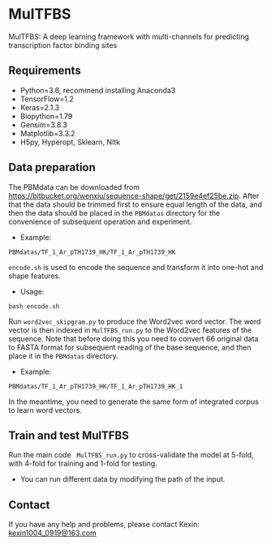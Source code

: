 # MulTFBS
MulTFBS: A deep learning framework with multi-channels for predicting transcription factor binding sites
## Requirements
 * Python=3.6, recommend installing Anaconda3
 * TensorFlow=1.2
 * Keras=2.1.3
 * Biopython=1.79
 * Gensim=3.8.3
 * Matplotlib=3.3.2
 * H5py, Hyperopt, Sklearn, Nltk
## Data preparation
The PBMdata can be downloaded from 
https://bitbucket.org/wenxiu/sequence-shape/get/2159e4ef25be.zip.
After that the data should be trimmed first to ensure equal length of the data, and then the data should be placed in the `PBMdatas` directory for the convenience of subsequent operation and experiment.
 *  Example: 
 ```
 PBMdatas/TF_1_Ar_pTH1739_HK/TF_1_Ar_pTH1739_HK
 ```
`encode.sh` is used to encode the sequence and transform it into one-hot and shape features.
 * Usage: 
 ```
 bash encode.sh
 ```
Run `word2vec_skipgram.py` to produce the Word2vec word vector. The word vector is then indexed in `MulTFBS_run.py` to the Word2vec features of the sequence. Note that before doing this you need to convert 66 original data to FASTA format for subsequent reading of the base sequence, and then place it in the `PBMdatas` directory.
*  Example: 
 ```
 PBMdatas/TF_1_Ar_pTH1739_HK/TF_1_Ar_pTH1739_HK_1
 ```
In the meantime, you need to generate the same form of integrated corpus to learn word vectors.
## Train and test MulTFBS
Run the main code ` MulTFBS_run.py` to cross-validate the model at 5-fold, with 4-fold for training and 1-fold for testing.
* You can run different data by modifying the path of the input. 
## Contact
If you have any help and problems, please contact Kexin: kexin1004_0919@163.com
